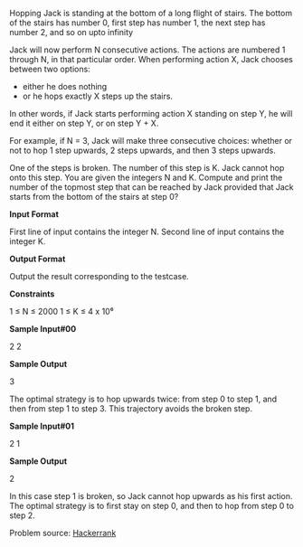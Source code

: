 Hopping Jack is standing at the bottom of a long flight of stairs. The bottom of the stairs has number 0, first step has number 1, the next step has number 2, and so on upto infinity

Jack will now perform N consecutive actions. The actions are numbered 1 through N, in that particular order. When performing action X, Jack chooses between two options:

- either he does nothing
- or he hops exactly X steps up the stairs.

In other words, if Jack starts performing action X standing on step Y, he will end it either on step Y, or on step Y + X.

For example, if N = 3, Jack will make three consecutive choices: whether or not to hop 1 step upwards, 2 steps upwards, and then 3 steps upwards.

One of the steps is broken. The number of this step is K. Jack cannot hop onto this step. 
You are given the integers N and K. Compute and print the number of the topmost step that can be reached by Jack provided that Jack starts from the bottom of the stairs at step 0?

**Input Format**

First line of input contains the integer N. 
Second line of input contains the integer K.

**Output Format**

Output the result corresponding to the testcase.

**Constraints**

1 ≤ N ≤ 2000
1 ≤ K ≤ 4 x 10⁶

**Sample Input#00**

2
2

**Sample Output**

3

The optimal strategy is to hop upwards twice: from step 0 to step 1, and then from step 1 to step 3. This trajectory avoids the broken step.

**Sample Input#01**

2
1

**Sample Output**

2

In this case step 1 is broken, so Jack cannot hop upwards as his first action. The optimal strategy is to first stay on step 0, and then to hop from step 0 to step 2.

Problem source: [Hackerrank](https://www.hackerrank.com/contests/juniper-hackathon/challenges/hopping-jack)